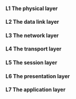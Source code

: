 #### L1 The physical layer
#### L2 The data link layer
#### L3 The network layer
#### L4 The transport layer
#### L5 The session layer
#### L6 The presentation layer
#### L7 The application layer

